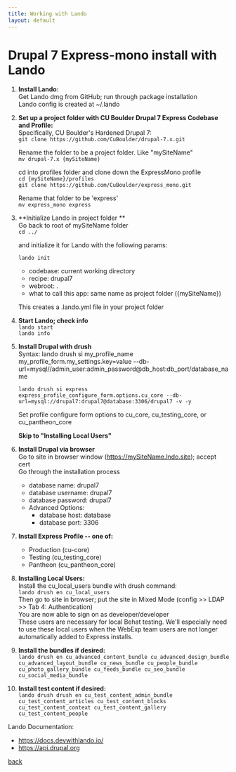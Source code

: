 ```yaml
---
title: Working with Lando
layout: default
---
```


# Drupal 7 Express-mono install with Lando

1. **Install Lando:** <br />
   Get Lando dmg from GitHub; run through package installation <br />
   Lando config is created at ~/.lando

1. **Set up a project folder with CU Boulder Drupal 7 Express Codebase and Profile:** <br />
   Specifically, CU Boulder's Hardened Drupal 7:<br />
   ```git clone https://github.com/CuBoulder/drupal-7.x.git```

   Rename the folder to be a project folder. Like "mySiteName" <br />
   ```mv drupal-7.x {mySiteName}```

   cd into profiles folder and clone down the ExpressMono profile <br />
   ```cd {mySiteName}/profiles``` <br />
   ```git clone https://github.com/CuBoulder/express_mono.git```

   Rename that folder to be 'express' <br />
   ```mv express_mono express```

1. **Initialize Lando in project folder **<br />
   Go back to root of mySiteName folder <br />
   ```cd ../```

   and initialize it for Lando with the following params:

   ```lando init```
   * codebase: current working directory
   * recipe: drupal7
   * webroot: .
   * what to call this app: same name as project folder ({mySiteName})

   This creates a .lando.yml file in your project folder

1. **Start Lando; check info**  <br />
   ```lando start```  <br />
   ```lando info```

1. **Install Drupal with drush** <br />
   Syntax: lando drush si my_profile_name my_profile_form.my_settings.key=value --db-url=mysql//admin_user:admin_password@db_host:db_port/database_name

   ```lando drush si express express_profile_configure_form.options.cu_core --db-url=mysql://drupal7:drupal7@database:3306/drupal7 -v -y```

   Set profile configure form options to cu_core, cu_testing_core, or cu_pantheon_core

   **Skip to "Installing Local Users"**

1. **Install Drupal via browser** <br />
   Go to site in browser window (https://mySiteName.lndo.site); accept cert <br />
   Go through the installation process
   * database name: drupal7
   * database username: drupal7
   * database password: drupal7
   * Advanced Options:
     * database host: database
     * database port: 3306

1. **Install Express Profile -- one of:**
   * Production (cu-core)
   * Testing (cu_testing_core)
   * Pantheon (cu_pantheon_core)

1. **Installing Local Users:** <br />
   Install the cu_local_users bundle with drush command: <br />
   ```lando drush en cu_local_users``` <br />
   Then go to site in browser; put the site in Mixed Mode (config >> LDAP >> Tab 4: Authentication) <br />
   You are now able to sign on as developer/developer <br />
   These users are necessary for local Behat testing. We'll especially need to use these local users when the WebExp team users are not longer automatically added to Express installs.

1. **Install the bundles if desired:** <br />
   ```lando drush en cu_advanced_content_bundle cu_advanced_design_bundle cu_advanced_layout_bundle cu_news_bundle cu_people_bundle cu_photo_gallery_bundle cu_feeds_bundle cu_seo_bundle cu_social_media_bundle```

1. **Install test content if desired:** <br />
   ```lando drush drush en cu_test_content_admin_bundle cu_test_content_articles cu_test_content_blocks cu_test_content_context cu_test_content_gallery cu_test_content_people```

Lando Documentation: <br />
* https://docs.devwithlando.io/
* https://api.drupal.org


[back](./)
